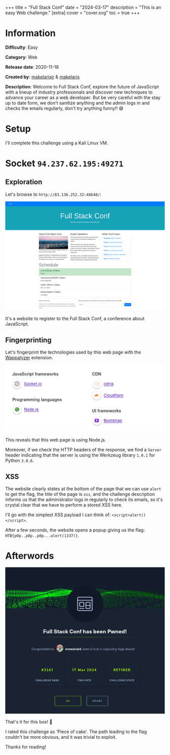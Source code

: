 +++
title = "Full Stack Conf"
date = "2024-03-17"
description = "This is an easy Web challenge."
[extra]
cover = "cover.svg"
toc = true
+++

# Information

**Difficulty**: Easy

**Category**: Web

**Release date**: 2020-11-18

**Created by**: [makelarisjr](https://app.hackthebox.com/users/95) &
[makelaris](https://app.hackthebox.com/users/107)

**Description**: Welcome to Full Stack Conf, explore the future of JavaScript
with a lineup of industry professionals and discover new techniques to advance
your career as a web developer. But be very careful with the stay up to date
form, we don't sanitize anything and the admin logs in and checks the emails
regularly, don't try anything funny!! 😅

# Setup

I'll complete this challenge using a Kali Linux VM.

# Socket `94.237.62.195:49271`

## Exploration

Let's browse to `http://83.136.252.32:48648/`:

![Web homepage](web-homepage.png)

It's a website to register to the Full Stack Conf, a conference about
JavaScript.

## Fingerprinting

Let's fingerprint the technologies used by this web page with the
[Wappalyzer](https://www.wappalyzer.com/) extension.

![Web homepage Wappalyzer extension](web-homepage-wappalyzer.png)

This reveals that this web page is using Node.js.

Moreover, if we check the HTTP headers of the response, we find a `Server`
header indicating that the server is using the Werkzeug library `1.0.1` for
Python `3.8.6`.

## XSS

The website clearly states at the bottom of the page that we can use `alert` to
get the flag, the title of the page is `xss`, and the challenge description
informs us that the administrator logs in regularly to check its emails, so it's
crystal clear that we have to perform a stored XSS here.

I'll go with the simplest XSS payload I can think of:
`<script>alert()</script>`.

After a few seconds, the website opens a popup giving us the flag:
`HTB{p0p..p0p..p0p...alert(1337)}`.

# Afterwords

![Success](success.png)

That's it for this box! 🎉

I rated this challenge as 'Piece of cake'. The path leading to the flag couldn't
be more obvious, and it was trivial to exploit.

Thanks for reading!
